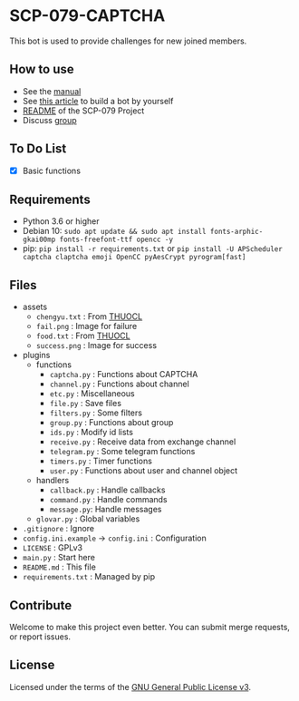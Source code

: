 # SCP-079-CAPTCHA

This bot is used to provide challenges for new joined members.

## How to use

- See the [manual](https://telegra.ph/SCP-079-CAPTCHA-12-03)
- See [this article](https://scp-079.org/captcha/) to build a bot by yourself
- [README](https://github.com/scp-079/scp-079-readme) of the SCP-079 Project
- Discuss [group](https://t.me/SCP_079_CHAT)

## To Do List

- [x] Basic functions

## Requirements

- Python 3.6 or higher
- Debian 10: `sudo apt update && sudo apt install fonts-arphic-gkai00mp fonts-freefont-ttf opencc -y`
- pip: `pip install -r requirements.txt` or `pip install -U APScheduler captcha claptcha emoji OpenCC pyAesCrypt pyrogram[fast]`

## Files

- assets
    - `chengyu.txt` : From [THUOCL](http://thuocl.thunlp.org)
    - `fail.png` : Image for failure
    - `food.txt` : From [THUOCL](http://thuocl.thunlp.org)
    - `success.png` : Image for success
- plugins
    - functions
        - `captcha.py` : Functions about CAPTCHA
        - `channel.py` : Functions about channel
        - `etc.py` : Miscellaneous
        - `file.py` : Save files
        - `filters.py` : Some filters
        - `group.py` : Functions about group
        - `ids.py` : Modify id lists
        - `receive.py` : Receive data from exchange channel
        - `telegram.py` : Some telegram functions
        - `timers.py` : Timer functions
        - `user.py` : Functions about user and channel object
    - handlers
        - `callback.py` : Handle callbacks
        - `command.py` : Handle commands
        - `message.py`: Handle messages
    - `glovar.py` : Global variables
- `.gitignore` : Ignore
- `config.ini.example` -> `config.ini` : Configuration
- `LICENSE` : GPLv3
- `main.py` : Start here
- `README.md` : This file
- `requirements.txt` : Managed by pip

## Contribute

Welcome to make this project even better. You can submit merge requests, or report issues.

## License

Licensed under the terms of the [GNU General Public License v3](LICENSE).
